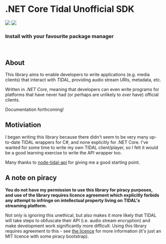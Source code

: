 # .NET Core Tidal Unofficial SDK
<img src="https://github.com/SacredSkull/dotnet-tidal-usdk/workflows/master-release/badge.svg" />
<img src="https://github.com/SacredSkull/dotnet-tidal-usdk/workflows/develop/badge.svg" />

### Install with your favourite package manager
![<img src="https://img.shields.io/nuget/vpre/TidalUSDK?label=nuget%20%28pre-release%29" />](https://www.nuget.org/packages/TidalUSDK/)
![<img src="https://img.shields.io/nuget/vpre/TidalUSDK?label=nuget%20%28pre-release%29" />](https://www.nuget.org/packages/TidalUSDK/)

## About
This library aims to enable developers to write applications (e.g. media clients) that interact with _TIDAL_, providing audio stream URIs, metadata, etc.

Written in _.NET Core_, meaning that developers can even write programs for platforms that have never had (or perhaps are unlikely to _ever_ have) official clients.

Documentation forthcoming!

## Motiviation
I began writing this library because there didn't seem to be very many up-to-date TIDAL wrappers for C#, and none explicitly for .NET Core. I've wanted for some time to write my own TIDAL client/player, so I felt it would be a good learning exercise to write the API wrapper too.

Many thanks to [node-tidal-api](https://github.com/lucaslg26/TidalAPI) for giving me a good starting point.

## A note on piracy
**You do not have my permission to use this library for piracy purposes, and use of the library requires licence agreement which explicitly forbids any attempt to infringe on intellectual property living on TIDAL's streaming platform.**

Not only is ignoring this unethical, but also makes it more likely that TIDAL will take steps to obfuscate their API (i.e. audio stream encryption) and make development work significantly more difficult. Using this library requires agreement to this - see [the licence](https://github.com/SacredSkull/dotnet-tidal-usdk/blob/develop/LICENSE.md) for more information (it's just an MIT licence with some piracy bootstrap).
